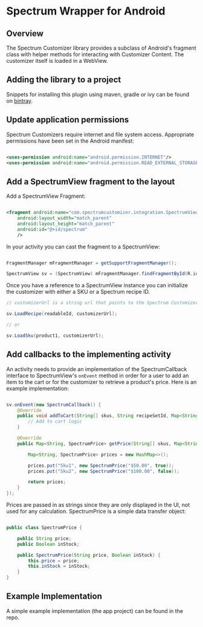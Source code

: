 Spectrum Wrapper for Android
============================

Overview
--------

The Spectrum Customizer library provides a subclass of Android's fragment class with helper methods for interacting with Customizer Content. The customizer itself is loaded in a WebView.

Adding the library to a project
-------------------------------

Snippets for installing this plugin using maven, gradle or ivy can be found on [bintray](https://bintray.com/beta/#/spectrumcustomizer/SpectrumCustomizer/SpectrumCustomizer?tab=overview).


Update application permissions
------------------------------

Spectrum Customizers require internet and file system access. Appropriate permissions have been set in the Android manifest:

```xml

<uses-permission android:name="android.permission.INTERNET"/>
<uses-permission android:name="android.permission.READ_EXTERNAL_STORAGE" />

```
Add a SpectrumView fragment to the layout
--------------------------------------

Add a SpectrumView Fragment:

```xml

<fragment android:name="com.spectrumcustomizer.integration.SpectrumView"
    android:layout_width="match_parent"
    android:layout_height="match_parent"
    android:id="@+id/spectrum"
    />

```

In your activity you can cast the fragment to a SpectrumView:

```java

FragmentManager mFragmentManager = getSupportFragmentManager();

SpectrumView sv = (SpectrumView) mFragmentManager.findFragmentById(R.id.spectrum);

```

Once you have a reference to a SpectrumView instance you can initialize the customizer with either a SKU or a Spectrum recipe ID.

```java
// customizerUrl is a string url that points to the Spectrum Customizer Javascript.

sv.LoadRecipe(readableId, customizerUrl);

// or

sv.LoadSku(product1, customizerUrl);

```

Add callbacks to the implementing activity
------------------------------------------

An activity needs to provide an implementation of the SpectrumCallback interface to SpectrumView's `onEvent` method in order for a user to add an item to the cart or for the customizer to retrieve a product's price. Here is an example implementation:

```java

sv.onEvent(new SpectrumCallback() {
    @Override
    public void addToCart(String[] skus, String recipeSetId, Map<String, String> options) {
        // Add to cart logic
    }

    @Override
    public Map<String, SpectrumPrice> getPrice(String[] skus, Map<String, String> options) {

        Map<String, SpectrumPrice> prices = new HashMap<>();

        prices.put("Sku1", new SpectrumPrice("$50.00", true));
        prices.put("Sku2", new SpectrumPrice("$100.00", false));

        return prices;
    }
});

```

Prices are passed in as strings since they are only displayed in the UI, not used for any calculation. SpectrumPrice is a simple data transfer object:

```java

public class SpectrumPrice {

    public String price;
    public Boolean inStock;

    public SpectrumPrice(String price, Boolean inStock) {
        this.price = price;
        this.inStock = inStock;
    }
}

```

Example Implementation
----------------------

A simple example implementation (the app project) can be found in the repo.
